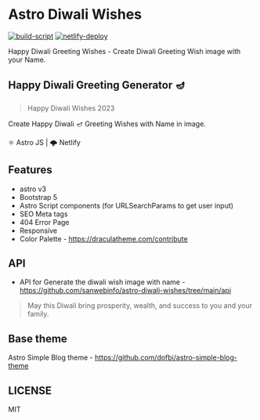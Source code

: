 # Astro Diwali Wishes

[![build-script](https://github.com/sanwebinfo/astro-diwali-wishes/actions/workflows/build.yml/badge.svg)](https://github.com/sanwebinfo/astro-diwali-wishes/actions/workflows/build.yml) [![netlify-deploy](https://github.com/sanwebinfo/astro-diwali-wishes/actions/workflows/deploy.yml/badge.svg)](https://github.com/sanwebinfo/astro-diwali-wishes/actions/workflows/deploy.yml)  

Happy Diwali Greeting Wishes - Create Diwali Greeting Wish image with your Name.  

## Happy Diwali Greeting Generator 🪔  

> Happy Diwali Wishes 2023  

Create Happy Diwali 🪔 Greeting Wishes with Name in image.  

⚛ Astro JS | 🌩 Netlify  

## Features

- astro v3
- Bootstrap 5
- Astro Script components (for URLSearchParams to get user input)
- SEO Meta tags
- 404 Error Page
- Responsive
- Color Palette - <https://draculatheme.com/contribute>

## API

- API for Generate the diwali wish image with name - <https://github.com/sanwebinfo/astro-diwali-wishes/tree/main/api>  

> May this Diwali bring prosperity, wealth, and success to you and your family.  

## Base theme

Astro Simple Blog theme - <https://github.com/dofbi/astro-simple-blog-theme>

## LICENSE

MIT
